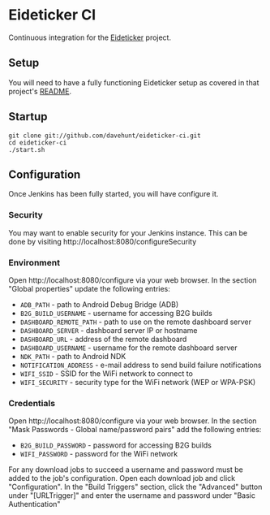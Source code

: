 # Eideticker CI

Continuous integration for the
[Eideticker](https://github.com/mozilla/eideticker) project.

## Setup

You will need to have a fully functioning Eideticker setup as covered in that
project's
[README](https://github.com/mozilla/eideticker/blob/master/README.md).

## Startup

    git clone git://github.com/davehunt/eideticker-ci.git
    cd eideticker-ci
    ./start.sh

## Configuration

Once Jenkins has been fully started, you will have configure it.

### Security

You may want to enable security for your Jenkins instance. This can be done by
visiting http://localhost:8080/configureSecurity

### Environment

Open http://localhost:8080/configure via your web browser. In the section
"Global properties" update the following entries:

* `ADB_PATH` - path to Android Debug Bridge (ADB)
* `B2G_BUILD_USERNAME` - username for accessing B2G builds
* `DASHBOARD_REMOTE_PATH` - path to use on the remote dashboard server
* `DASHBOARD_SERVER` - dashboard server IP or hostname
* `DASHBOARD_URL` - address of the remote dashboard
* `DASHBOARD_USERNAME` - username for the remote dashboard server
* `NDK_PATH` - path to Android NDK
* `NOTIFICATION_ADDRESS` - e-mail address to send build failure notifications
* `WIFI_SSID` - SSID for the WiFi network to connect to
* `WIFI_SECURITY` - security type for the WiFi network (WEP or WPA-PSK)

### Credentials

Open http://localhost:8080/configure via your web browser. In the section
"Mask Passwords - Global name/password pairs" add the following entries:

* `B2G_BUILD_PASSWORD` - password for accessing B2G builds
* `WIFI_PASSWORD` - password for the WiFi network

For any download jobs to succeed a username and password must be added to the
job's configuration. Open each download job and click "Configuration". In the
"Build Triggers" section, click the "Advanced" button under "[URLTrigger]" and
enter the username and password under "Basic Authentication"
